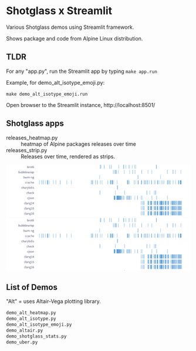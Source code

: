 # Shotglass x Streamlit 

Various Shotglass demos using Streamlit framework.

Shows package and code from Alpine Linux distribution.

## TLDR

For any "app.py", run the Streamlit app by typing `make app.run`

Example, for demo_alt_isotype_emoji.py:

    make demo_alt_isotype_emoji.run

Open browser to the Streamlit instance, http://localhost:8501/


## Shotglass apps

<dl>
<dt>releases_heatmap.py</dt>
<dd>heatmap of Alpine packages releases over time
</dd>
<dt>releases_strip.py</dt>
<dd>Releases over time, rendered as strips.</dd>
</dl>

![releases_strip](media/releases_strip.png)
![releases_strip](media/releases_strip.png)

## List of Demos

"Alt" = uses Altair-Vega plotting library.

    demo_alt_heatmap.py
    demo_alt_isotype.py
    demo_alt_isotype_emoji.py
    demo_altair.py
    demo_shotglass_stats.py
    demo_uber.py

